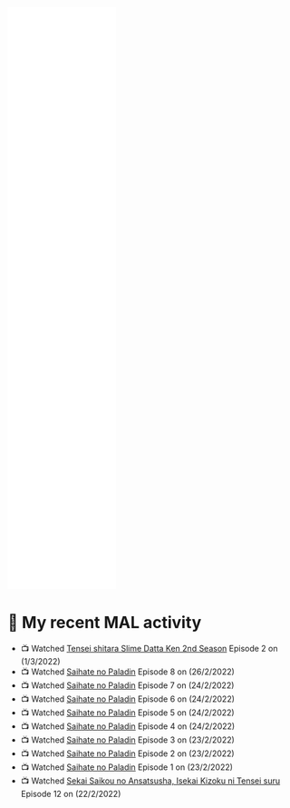 ![Metrics](https://github.com/noxan-dev/noxan-dev/blob/main/github-metrics.svg)

# 🌸 My recent MAL activity

<!-- MAL_ACTIVITY:start -->

- 📺 Watched [Tensei shitara Slime Datta Ken 2nd Season](https://myanimelist.net/anime/39551) Episode 2 on (1/3/2022)
- 📺 Watched [Saihate no Paladin](https://myanimelist.net/anime/48761) Episode 8 on (26/2/2022)
- 📺 Watched [Saihate no Paladin](https://myanimelist.net/anime/48761) Episode 7 on (24/2/2022)
- 📺 Watched [Saihate no Paladin](https://myanimelist.net/anime/48761) Episode 6 on (24/2/2022)
- 📺 Watched [Saihate no Paladin](https://myanimelist.net/anime/48761) Episode 5 on (24/2/2022)
- 📺 Watched [Saihate no Paladin](https://myanimelist.net/anime/48761) Episode 4 on (24/2/2022)
- 📺 Watched [Saihate no Paladin](https://myanimelist.net/anime/48761) Episode 3 on (23/2/2022)
- 📺 Watched [Saihate no Paladin](https://myanimelist.net/anime/48761) Episode 2 on (23/2/2022)
- 📺 Watched [Saihate no Paladin](https://myanimelist.net/anime/48761) Episode 1 on (23/2/2022)
- 📺 Watched [Sekai Saikou no Ansatsusha, Isekai Kizoku ni Tensei suru](https://myanimelist.net/anime/47790) Episode 12 on (22/2/2022)

<!-- MAL_ACTIVITY:end -->
